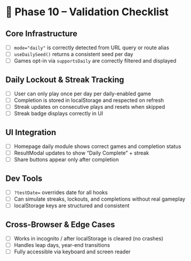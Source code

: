 # 🧪 Phase 10 – Validation Checklist

## Core Infrastructure
- [ ] `mode="daily"` is correctly detected from URL query or route alias
- [ ] `useDailySeed()` returns a consistent seed per day
- [ ] Games opt-in via `supportsDaily` are correctly filtered and displayed

## Daily Lockout & Streak Tracking
- [ ] User can only play once per day per daily-enabled game
- [ ] Completion is stored in localStorage and respected on refresh
- [ ] Streak updates on consecutive plays and resets when skipped
- [ ] Streak badge displays correctly in UI

## UI Integration
- [ ] Homepage daily module shows correct games and completion status
- [ ] ResultModal updates to show “Daily Complete” + streak
- [ ] Share buttons appear only after completion

## Dev Tools
- [ ] `?testDate=` overrides date for all hooks
- [ ] Can simulate streaks, lockouts, and completions without real gameplay
- [ ] localStorage keys are structured and consistent

## Cross-Browser & Edge Cases
- [ ] Works in incognito / after localStorage is cleared (no crashes)
- [ ] Handles leap days, year-end transitions
- [ ] Fully accessible via keyboard and screen reader
